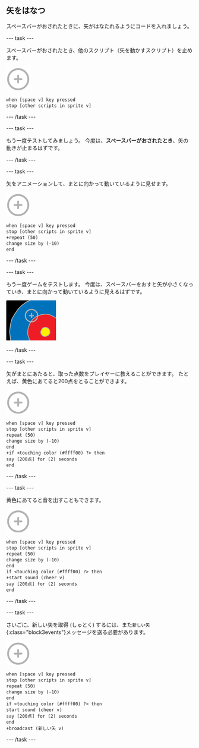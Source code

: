 ## 矢をはなつ

スペースバーがおされたときに、矢がはなたれるようにコードを入れましょう。

--- task ---

スペースバーがおされたとき、他のスクリプト（矢を動かすスクリプト）を止めます。

![矢のスプライト](images/target-sprite.png)

```blocks3
when [space v] key pressed
stop [other scripts in sprite v]
```

--- /task ---

--- task ---

もう一度テストしてみましょう。 今度は、**スペースバーがおされたとき**、矢の動きが止まるはずです。

--- /task ---

--- task ---

矢をアニメーションして、まとに向かって動いているように見せます。

![矢のスプライト](images/target-sprite.png)

```blocks3
when [space v] key pressed
stop [other scripts in sprite v]
+repeat (50)
change size by (-10)
end
```

--- /task ---

--- task ---

もう一度ゲームをテストします。 今度は、スペースバーをおすと矢が小さくなっていき、まとに向かって動いているように見えるはずです。

![的の上に十字](images/archery-animate-test.png)

--- /task ---

--- task ---

矢がまとにあたると、取った点数をプレイヤーに教えることができます。 たとえば、黄色にあてると200点をとることができます。

![矢のスプライト](images/target-sprite.png)

```blocks3
when [space v] key pressed
stop [other scripts in sprite v]
repeat (50)
change size by (-10)
end
+if <touching color (#ffff00) ?> then
say [200点] for (2) seconds
end
```

--- /task ---

--- task ---

黄色にあてると音を出すこともできます。

![矢のスプライト](images/target-sprite.png)

```blocks3
when [space v] key pressed
stop [other scripts in sprite v]
repeat (50)
change size by (-10)
end
if <touching color (#ffff00) ?> then
+start sound (cheer v)
say [200点] for (2) seconds
end
```

--- /task ---

--- task ---

さいごに、新しい矢を取得 (しゅとく) するには、また`新しい矢`{:class="block3events"}メッセージを送る必要があります。

![矢のスプライト](images/target-sprite.png)

```blocks3
when [space v] key pressed
stop [other scripts in sprite v]
repeat (50)
change size by (-10)
end
if <touching color (#ffff00) ?> then
start sound (cheer v)
say [200点] for (2) seconds
end
+broadcast (新しい矢 v)
```

--- /task ---
